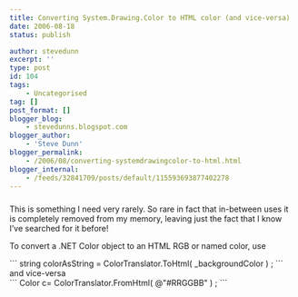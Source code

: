 ```yaml
---
title: Converting System.Drawing.Color to HTML color (and vice-versa)
date: 2006-08-18
status: publish

author: stevedunn
excerpt: ''
type: post
id: 104
tags:
    - Uncategorised
tag: []
post_format: []
blogger_blog:
    - stevedunns.blogspot.com
blogger_author:
    - 'Steve Dunn'
blogger_permalink:
    - /2006/08/converting-systemdrawingcolor-to-html.html
blogger_internal:
    - /feeds/32841709/posts/default/115593693877402278
---
```

#####  

This is something I need very rarely. So rare in fact that in-between uses it is completely removed from my memory, leaving just the fact that I know I’ve searched for it before!

To convert a .NET Color object to an HTML RGB or named color, use

<div>```
<span>string</span> colorAsString = ColorTranslator.ToHtml( _backgroundColor ) ;
```

</div>and vice-versa

<div>```
Color c= ColorTranslator.FromHtml( <span>@"#RRGGBB"</span> ) ;
```

</div>